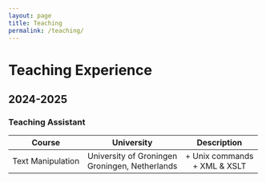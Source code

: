 ```yaml
---
layout: page
title: Teaching
permalink: /teaching/
---
```


# Teaching Experience

## 2024-2025
### Teaching Assistant
| Course                 | University                 | Description                        |
| :--------------------: |:--------------------------:| :---------------------------------:|
| Text Manipulation      | University of Groningen<br>Groningen, Netherlands | + Unix commands<br>+ XML & XSLT |
